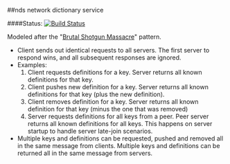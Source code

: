 ##nds
network dictionary service

####Status: [![Build Status](https://travis-ci.org/afrantisak/names.png?branch=master)](https://travis-ci.org/afrantisak/names/builds)

Modeled after the "[Brutal Shotgun Massacre](http://zguide.zeromq.org/page:all#toc110)" pattern.
* Client sends out identical requests to all servers.  The first server to respond wins, and all subsequent responses are ignored.
* Examples:
    1. Client requests definitions for a key.  Server returns all known definitions for that key. 
    1. Client pushes new definition for a key.  Server returns all known definitions for that key (plus the new definition).
    1. Client removes definition for a key.  Server returns all known definition for that key (minus the one that was removed)
    1. Server requests definitions for all keys from a peer.  Peer server returns all known definitions for all keys.  This happens on server startup to handle server late-join scenarios.
* Multiple keys and definitions can be requested, pushed and removed all in the same message from clients.  Multiple keys and definitions can be returned all in the same message from servers.
